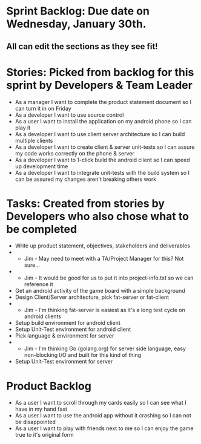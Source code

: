 Sprint Backlog: Due date on Wednesday, January 30th.
====================================================
All can edit the sections as they see fit!
------------------------------------------
Stories: Picked from backlog for this sprint by Developers & Team Leader
===============================================================================
* As a manager I want to complete the product statement document so I can turn it in on Friday
* As a developer I want to use source control
* As a user I want to install the application on my android phone so I can play it
* As a developer I want to use client server architecture so I can build multiple clients
* As a developer I want to create client & server unit-tests so I can assure my code works correctly on the phone & server 
* As a developer I want to 1-click build the android client so I can speed up development time
* As a developer I want to integrate unit-tests with the build system so I can be assured my changes aren't breaking others work

Tasks: Created from stories by Developers who also chose what to be completed
===============================================================================
* Write up product statement, objectives, stakeholders and deliverables
* * Jim - May need to meet with a TA/Project Manager for this? Not sure...
* * Jim - It would be good for us to put it into project-info.txt so we can reference it 
* Get an android activity of the game board with a simple background
* Design Client/Server architecture, pick fat-server or fat-client
* * Jim - I'm thinking fat-server is easiest as it's a long test cycle on android clients
* Setup build environment for android client
* Setup Unit-Test environment for android client
* Pick language & environment for server
* * Jim - I'm thinking Go (golang.org) for server side language, easy non-blocking I/O and built for this kind of thing
* Setup Unit-Test environment for server

Product Backlog
===============
* As a user I want to scroll through my cards easily so I can see what I have in my hand fast
* As a user I want to use the android app without it crashing so I can not be disappointed 
* As a user I want to play with friends next to me so I can enjoy the game true to it's original form
